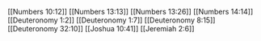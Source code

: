 [[Numbers 10:12]]
[[Numbers 13:13]]
[[Numbers 13:26]]
[[Numbers 14:14]]
[[Deuteronomy 1:2]]
[[Deuteronomy 1:7]]
[[Deuteronomy 8:15]]
[[Deuteronomy 32:10]]
[[Joshua 10:41]]
[[Jeremiah 2:6]]
